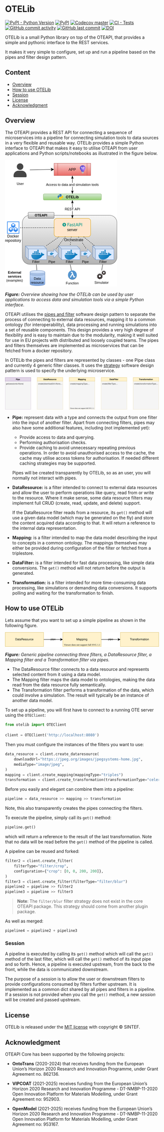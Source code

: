 # OTELib

[![PyPI - Python Version](https://img.shields.io/pypi/pyversions/otelib?logo=pypi)](https://pypi.org/project/otelib)
[![PyPI](https://img.shields.io/pypi/v/otelib?logo=pypi)](https://pypi.org/project/otelib)
[![Codecov master](https://img.shields.io/codecov/c/github/EMMC-ASBL/otelib/master?logo=codecov)](https://app.codecov.io/gh/EMMC-ASBL/otelib)
[![CI - Tests](https://github.com/EMMC-ASBL/otelib/actions/workflows/ci_tests.yml/badge.svg?branch=master)](https://github.com/EMMC-ASBL/otelib/actions/workflows/ci_tests.yml?query=branch%3Amaster)
[![GitHub commit activity](https://img.shields.io/github/commit-activity/m/EMMC-ASBL/otelib?logo=github)](https://github.com/EMMC-ASBL/otelib/pulse)
[![GitHub last commit](https://img.shields.io/github/last-commit/EMMC-ASBL/otelib?logo=github)](https://github.com/EMMC-ASBL/otelib/pulse)
[![DOI](https://zenodo.org/badge/447285057.svg)](https://zenodo.org/badge/latestdoi/447285057)



OTELib is a small Python library on top of the OTEAPI, that provides a simple and pythonic interface to the REST services.

It makes it very simple to configure, set up and run a pipeline based on the pipes and filter design pattern.

## Content

* [Overview](#overview)
* [How to use OTELib](#how-to-use-otelib)
* [Session](#session)
* [License](#license)
* [Acknowledgment](#acknowledgment)

## Overview

The OTEAPI provides a REST API for connecting a sequence of microservices into a pipeline for connecting simulation tools to data sources in a very flexible and reusable way.
OTELib provides a simple Python interface to OTEAPI that makes it easy to utilise OTEAPI from user applications and Python scripts/notebooks as illustrated in the figure below.

![OTELib overview](docs/img/otelib-overview.png)

_**Figure:** Overview showing how the OTELib can be used by user applications to access data and simulation tools via a simple Python interface._

OTEAPI utilises the [pipes and filter](https://en.wikipedia.org/wiki/Pipeline_(software)) software design pattern to separate the process of connecting to external data resources, mapping it to a common ontology (for interoperability), data processing and running simulations into a set of reusable components.
This design provides a very high degree of flexibility and is easy to maintain due to the modularity, making it well suited for use in EU projects with distributed and loosely coupled teams.
The pipes and filters themselves are implemented as microservices that can be fetched from a docker repository.

In OTELib the pipes and filters are represented by classes - one Pipe class and currently 4 generic filter classes.
It uses the [strategy](https://en.wikipedia.org/wiki/Strategy_pattern) software design pattern is used to specify the underlying microservice.

![OTELib overview](docs/img/classes.svg)

* **Pipe:** represent data with a type and connects the output from one filter into the input of another filter.
  Apart from connecting filters, pipes may also have some additional features, including (not implemented yet):

  * Provide access to data and querying.
  * Performing authorisation checks.
  * Provide caching to avoid unnecessary repeating previous operations.
    In order to avoid unauthorised access to the cache, the cache may utilise access tokens for authorisation.
    If needed different caching strategies may be supported.

  Pipes will be created transparently by OTELib, so as an user, you will normally not interact with pipes.
* **DataResource:** is a filter intended to connect to external data resources and allow the user to perform operations like query, read from or write to the resource.
  Where it make sense, some data resource filters may implement full CRUD (create, read, update, and delete) support.

  If the DataResource filter reads from a resource, its `get()` method will use a given data model (which may be generated on the fly) and store the content acquired data according to that.
  It will return a reference to the internal data representation.
* **Mapping:** is a filter intended to map the data model describing the input to concepts in a common ontology.
  The mappings themselves may either be provided during configuration of the filter or fetched from a triplestore.
* **DataFilter:** is a filter intended for fast data processing, like simple data conversions.
  The `get()` method will not return before the output is generated.
* **Transformation:** is a filter intended for more time-consuming data processing, like simulations or demanding data conversions.
  It supports polling and waiting for the transformation to finish.

## How to use OTELib

Lets assume that you want to set up a simple pipeline as shown in the following figure.

![Generic pipeline](docs/img/generic-pipeline.svg)

_**Figure:** Generic pipeline connecting three filters, a DataResource filter, a Mapping filter and a Transformation filter via pipes._

* The DataResource filter connects to a data resource and represents selected content from it using a data model.
* The Mapping filter maps the data model to ontologies, making the data read from the data resource fully semantically.
* The Transformation filter performs a transformation of the data, which could involve a simulation.
  The result will typically be an instance of another data model.

To set up a pipeline, you will first have to connect to a running OTE server using the `OTEClient`:

```python
from otelib import OTEClient

client = OTEClient('http://localhost:8080')
```

Then you must configure the instances of the filters you want to use:

```python
data_resource = client.create_dataresource(
    downloadUrl="https://jpeg.org/images/jpegsystems-home.jpg",
    mediaType="image/jpeg",
)
mapping = client.create_mapping(mappingType="triples")
transformation = client.create_transformation(transformationType="celery/remote")
```

Before you easily and elegant can combine them into a pipeline:

```python
pipeline = data_resource >> mapping >> transformation
```

Note, this also transparently creates the pipes connecting the filters.

To execute the pipeline, simply call its `get()` method:

```python
pipeline.get()
```

which will return a reference to the result of the last transformation.
Note that no data will be read before the `get()` method of the pipeline is called.

A pipeline can be reused and forked:

```python
filter2 = client.create_filter(
    filterType="filter/crop",
    configuration={"crop": [0, 0, 200, 200]},
)
filter3 = client.create_filter(filterType="filter/blur")
pipeline2 = pipeline >> filter2
pipeline3 = pipeline >> filter3
```

> **Note**: The `filter/blur` filter strategy does not exist in the core OTEAPI package.
> This strategy should come from another plugin package.

As well as merged:

```python
pipeline4 = pipeline2 + pipeline3
```

### Session

A pipeline is executed by calling its `get()` method which will call the `get()` method of the last filter, which will call the `get()` method of its input pipe and so forth.
Hence, a pipeline is executed upstream, from the back to the front, while the data is communicated downstream.

The purpose of a _session_ is to allow the user or downstream filters to provide configurations consumed by filters further upstream.
It is implemented as a common dict shared by all pipes and filters in a pipeline.
If a session is not provided when you call the `get()` method, a new _session_ will be created and passed upstream.

## License

OTELib is released under the [MIT license](LICENSE) with copyright &copy; SINTEF.

## Acknowledgment

OTEAPI Core has been supported by the following projects:

* **OntoTrans** (2020-2024) that receives funding from the European Union’s Horizon 2020 Research and Innovation Programme, under Grant Agreement no. 862136.

* **VIPCOAT** (2021-2025) receives funding from the European Union’s Horizon 2020 Research and Innovation Programme - DT-NMBP-11-2020 Open Innovation Platform for Materials Modelling, under Grant Agreement no: 952903.

* **OpenModel** (2021-2025) receives funding from the European Union’s Horizon 2020 Research and Innovation Programme - DT-NMBP-11-2020 Open Innovation Platform for Materials Modelling, under Grant Agreement no: 953167.
